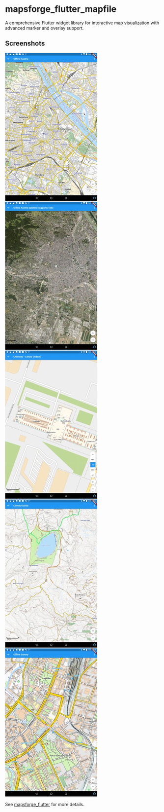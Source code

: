 # mapsforge_flutter_mapfile

A comprehensive Flutter widget library for interactive map visualization with advanced marker and overlay support.

## Screenshots

![Austria offline](https://raw.githubusercontent.com/mikes222/mapsforge_flutter/master/doc/Screenshot_2021-11-30-13-30-30-638.jpeg)
![Austria Satellite](https://raw.githubusercontent.com/mikes222/mapsforge_flutter/master/doc/Screenshot_2021-11-30-13-30-50-948.jpeg)
![Indoor navigation](https://raw.githubusercontent.com/mikes222/mapsforge_flutter/master/doc/Screenshot_2021-11-30-13-31-25-355.jpeg)
![Contour](https://raw.githubusercontent.com/mikes222/mapsforge_flutter/master/doc/Screenshot_2021-11-30-13-34-11-891.jpeg)
![City](https://raw.githubusercontent.com/mikes222/mapsforge_flutter/master/doc/Screenshot_2021-11-30-13-36-05-612.jpeg)

See [mapsforge_flutter](packages/mapsforge_flutter/README.md) for more details.